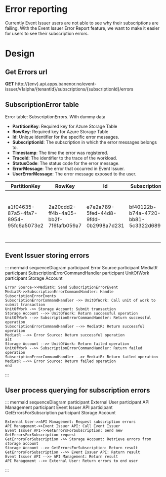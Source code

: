 # Error reporting
Currently Event Issuer users are not able to see why their subscriptions are failing. With the Event Issuer Error Report feature, we want to make it easier for users to see their subscription errors.


# Design

## Get Errors url

**GET** http://{env}.api.apps.banenor.no/event-issuer/v1alpha/{tenantId}/subscriptions/{subscriptionId}/errors

## SubscriptionError table
Error table: SubscriptionErrors. With dummy data

- **PartitionKey**: Required key for Azure Storage Table
- **RowKey**: Required key for Azure Storage Table
- **Id**: Unique identifier for the specific error messages.
- **SubscriptionId**: The subscription in which the error messages belongs to.
- **Timestamp**: The time the error was registered.
- **TraceId**: The identifier to the trace of the workload.
- **StatusCode**: The status code for the error message.
- **ErrorMessage**: The error that occurred in Event Issuer.
- **UserErrorMessage**: The error message exposed to the user.

| **PartitionKey** | **RowKey** |**Id**   | **SubscriptionId**                     | **Timestamp**                 |**TraceId**                             |**StatusCode**|**ErrorMessage**   | **UserErrorMessage** |
|-|-|------|----------------------------------------|-------------------------------|----------------------------------------|--------------|--------------------|-|
|a1f04635-87a5-4fa7-8954-95fc6a5073e2 | 2a20cdd2-ff4b-4a05-bb2f-7f6fafb059a7|   e7e2a789-5fed-44d8-9fdd-0b2998a7d231   |bf40122b-b74a-4720-bb81-5c3322d68921  |2024-05-13T09:49:45.0245460Z   |    0e5b736b-1d3d-4a29-b78c-1bd3b5ac9bce. |      500     |[thrd:app]: rdkafka#consumer-1: GroupCoordinator: b0.staging.eda.banenor.no:443: SSL handshake failed: Disconnected: connecting to a PLAINTEXT broker listener? (after 34ms in state SSL_HANDSHAKE)| Failed forwarding message to endpoint: {endpoint}. Event Issuer internal error |


## Event Issuer storing errors

::: mermaid
sequenceDiagram
    participant Error Source
    participant MediatR
    participant SubscriptionErrorCommandHandler
    participant UnitOfWork
    participant Storage Account

    Error Source->>MediatR: Send SubscriptionErrorEvent
    MediatR->>SubscriptionErrorCommandHandler: Handle SubscriptionErrorEvents
    SubscriptionErrorCommandHandler ->> UnitOfWork: Call unit of work to submit transaction
    UnitOfWork ->> Storage Account: Submit transaction 
    Storage Account -->> UnitOfWork: Return successful operation
    UnitOfWork -->> SubscriptionErrorCommandHandler: Return successful operation
    SubscriptionErrorCommandHandler -->> MediatR: Return successful operation
    MediatR -->> Error Source: Return successful operation
    alt
    Storage Account -->> UnitOfWork: Return failed operation
    UnitOfWork -->> SubscriptionErrorCommandHandler: Return failed operation
    SubscriptionErrorCommandHandler -->> MediatR: Return failed operation
    MediatR -->> Error Source: Return failed operation
    end
:::

## User process querying for subscription errors

::: mermaid
sequenceDiagram
    participant External User
    participant API Management
    participant Event Issuer API
    participant GetErrorsForSubscription
    participant Storage Account

    External User->>API Management: Request subscription errors
    API Management->>Event Issuer API: Call Event Issuer
    Event Issuer API->>GetErrorsForSubscription: Send new GetErrorsForSubscription request
    GetErrorsForSubscription ->> Storage Account: Retrieve errors from storage account
    Storage Account -->> GetErrorsForSubscription: Return result
    GetErrorsForSubscription -->> Event Issuer API: Return result
    Event Issuer API -->> API Management: Return result
    API Management -->> External User: Return errors to end user
:::